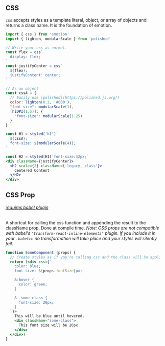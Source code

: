 ## CSS

`css` accepts styles as a template literal, object, or array of objects and returns a class name. It is the foundation of emotion.

```jsx harmony
import { css } from 'emotion'
import { lighten, modularScale } from 'polished'

// Write your css as normal.
const flex = css`
  display: flex;
`
const justifyCenter = css`
  ${flex};
  justifyContent: center;
`

// As an object
const cssA = {
  // Easily use [polished](https://polished.js.org/)
  color: lighten(0.2, '#000'),
  "font-size": modularScale(1),
  [hiDPI(1.5)]: {
    "font-size": modularScale(1.25)
  }
}

const H1 = styled('h1')`
  ${cssA};
  font-size: ${modularScale(4)};
`

const H2 = styled(H1)`font-size:32px;`
<div className={justifyCenter}>
  <H2 scale={2} className={'legacy__class'}>
    Centered Content
  </H2>
</div>
```

## CSS Prop 
###### [requires babel plugin](babel.md)
A shortcut for calling the css function and appending the result to the className prop. Done at compile time.
_Note: CSS props are not compatible with babel's `"transform-react-inline-elements"` plugin. If you include it in your `.babelrc` no transformation will take place and your styles will silently fail._

```jsx
function SomeComponent (props) {
  // Create styles as if you're calling css and the class will be applied to the component
  return (<div css={`
    color: blue;
    font-size: ${props.fontSize}px;

    &:hover {
      color: green;
    }

    & .some-class {
      font-size: 20px;
    }
  `}>
    This will be blue until hovered.
    <div className="some-class">
      This font size will be 20px
    </div>
  </div>)
}

```
